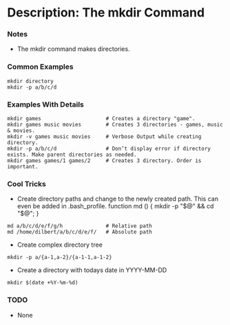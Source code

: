 # Description: The mkdir Command

### Notes
* The mkdir command makes directories.

### Common Examples
```shell
mkdir directory
mkdir -p a/b/c/d
```

### Examples With Details
```shell
mkdir games                     # Creates a directory "game".
mkdir games music movies        # Creates 3 directories - games, music & movies.
mkdir -v games music movies     # Verbose Output while creating directory.
mkdir -p a/b/c/d                # Don’t display error if directory exists. Make parent directories as needed.
mkdir games games/1 games/2     # Creates 3 directory. Order is important.
```

### Cool Tricks
* Create directory paths and change to the newly created path. This can even be added in .bash_profile.
function md () { mkdir -p "$@" && cd "$@"; }
```shell
md a/b/c/d/e/f/g/h              # Relative path
md /home/dilbert/a/b/c/d/e/f/   # Absolute path
```

* Create complex directory tree
```shell
mkdir -p a/{a-1,a-2}/{a-1-1,a-1-2}
```

* Create a directory with todays date in YYYY-MM-DD
```shell
mkdir $(date +%Y-%m-%d)
```

### TODO
* None
